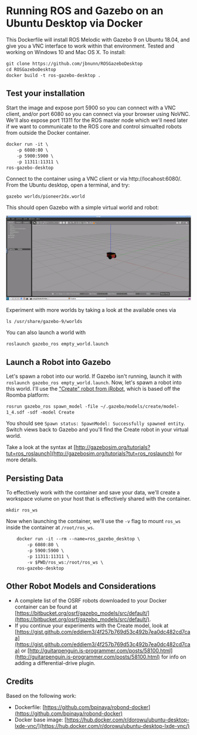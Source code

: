 # Running ROS and Gazebo on an Ubuntu Desktop via Docker

This Dockerfile will install ROS Melodic with Gazebo 9 on Ubuntu 18.04, and give you a VNC interface to work within that environment. Tested and working on Windows 10 and Mac OS X. To install:

    git clone https://github.com/jbnunn/ROSGazeboDesktop
    cd ROSGazeboDesktop
    docker build -t ros-gazebo-desktop .
    
## Test your installation

Start the image and expose port 5900 so you can connect with a VNC client, and/or port 6080 so you can connect via your browser using NoVNC. We'll also expose port 11311 for the ROS master node which we'll need later if we want to communicate to the ROS core and control simualted robots from outside the Docker container.

    docker run -it \
        -p 6080:80 \
        -p 5900:5900 \
        -p 11311:11311 \
    ros-gazebo-desktop

Connect to the container using a VNC client or via http://locahost:6080/. From the Ubuntu desktop, open a terminal, and try:

    gazebo worlds/pioneer2dx.world

This should open Gazebo with a simple virtual world and robot:

![Gazebo](./gazebo.png)

Experiment with more worlds by taking a look at the available ones via

    ls /usr/share/gazebo-9/worlds

You can also launch a world with

    roslaunch gazebo_ros empty_world.launch

## Launch a Robot into Gazebo

Let's spawn a robot into our world. If Gazebo isn't running, launch it with `roslaunch gazebo_ros empty_world.launch`. Now, let's spawn a robot into this world. I'll use the ["Create" robot from iRobot](https://www.irobot.com/about-irobot/stem/create-2), which is based off the Roomba platform:

    rosrun gazebo_ros spawn_model -file ~/.gazebo/models/create/model-1_4.sdf -sdf -model Create

You should see `Spawn status: SpawnModel: Successfully spawned entity`. Switch views back to Gazebo and you'll find the Create robot in your virtual world.  

Take a look at the syntax at [http://gazebosim.org/tutorials?tut=ros_roslaunch](http://gazebosim.org/tutorials?tut=ros_roslaunch) for more details.

## Persisting Data

To effectively work with the container and save your data, we'll create a workspace volume on your host that is effectively shared with the container.

    mkdir ros_ws

Now when launching the container, we'll use the `-v` flag to mount `ros_ws` inside the container at `/root/ros_ws`.

        docker run -it --rm --name=ros_gazebo_desktop \
            -p 6080:80 \
            -p 5900:5900 \
            -p 11311:11311 \
            -v $PWD/ros_ws:/root/ros_ws \
        ros-gazebo-desktop    

## Other Robot Models and Considerations

* A complete list of the OSRF robots downloaded to your Docker container can be found at [https://bitbucket.org/osrf/gazebo_models/src/default/](https://bitbucket.org/osrf/gazebo_models/src/default/). 
* If you continue your experiments with the Create model, look at [https://gist.github.com/eddiem3/4f257b769d53c492b7ea0dc482cd7caa](https://gist.github.com/eddiem3/4f257b769d53c492b7ea0dc482cd7caa) or [http://guitarpenguin.is-programmer.com/posts/58100.html](http://guitarpenguin.is-programmer.com/posts/58100.html) for info on adding a differential-drive plugin.

## Credits

Based on the following work:

* Dockerfile: [https://github.com/bpinaya/robond-docker](https://github.com/bpinaya/robond-docker)
* Docker base image: [https://hub.docker.com/r/dorowu/ubuntu-desktop-lxde-vnc/](https://hub.docker.com/r/dorowu/ubuntu-desktop-lxde-vnc/)